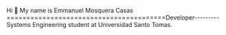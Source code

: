 Hi 👋 My name is Emmanuel Mosquera Casas
========================================Developer---------Systems Engineering student at Universidad Santo Tomas.
